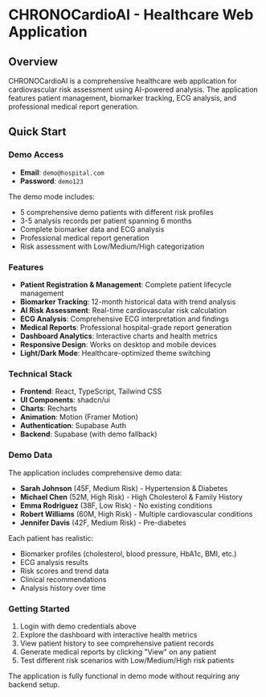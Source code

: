 # CHRONOCardioAI - Healthcare Web Application

## Overview
CHRONOCardioAI is a comprehensive healthcare web application for cardiovascular risk assessment using AI-powered analysis. The application features patient management, biomarker tracking, ECG analysis, and professional medical report generation.

## Quick Start

### Demo Access
- **Email**: `demo@hospital.com`
- **Password**: `demo123`

The demo mode includes:
- 5 comprehensive demo patients with different risk profiles
- 3-5 analysis records per patient spanning 6 months
- Complete biomarker data and ECG analysis
- Professional medical report generation
- Risk assessment with Low/Medium/High categorization

### Features
- **Patient Registration & Management**: Complete patient lifecycle management
- **Biomarker Tracking**: 12-month historical data with trend analysis
- **AI Risk Assessment**: Real-time cardiovascular risk calculation
- **ECG Analysis**: Comprehensive ECG interpretation and findings
- **Medical Reports**: Professional hospital-grade report generation
- **Dashboard Analytics**: Interactive charts and health metrics
- **Responsive Design**: Works on desktop and mobile devices
- **Light/Dark Mode**: Healthcare-optimized theme switching

### Technical Stack
- **Frontend**: React, TypeScript, Tailwind CSS
- **UI Components**: shadcn/ui
- **Charts**: Recharts
- **Animation**: Motion (Framer Motion)
- **Authentication**: Supabase Auth
- **Backend**: Supabase (with demo fallback)

### Demo Data
The application includes comprehensive demo data:
- **Sarah Johnson** (45F, Medium Risk) - Hypertension & Diabetes
- **Michael Chen** (52M, High Risk) - High Cholesterol & Family History  
- **Emma Rodriguez** (38F, Low Risk) - No existing conditions
- **Robert Williams** (60M, High Risk) - Multiple cardiovascular conditions
- **Jennifer Davis** (42F, Medium Risk) - Pre-diabetes

Each patient has realistic:
- Biomarker profiles (cholesterol, blood pressure, HbA1c, BMI, etc.)
- ECG analysis results
- Risk scores and trend data
- Clinical recommendations
- Analysis history over time

### Getting Started
1. Login with demo credentials above
2. Explore the dashboard with interactive health metrics
3. View patient history to see comprehensive patient records
4. Generate medical reports by clicking "View" on any patient
5. Test different risk scenarios with Low/Medium/High risk patients

The application is fully functional in demo mode without requiring any backend setup.